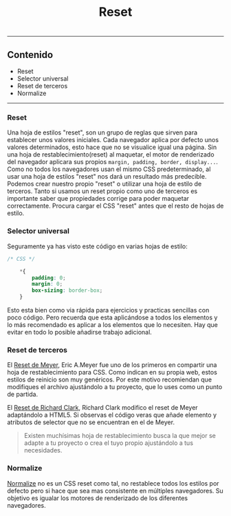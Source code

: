 <h1 align="center">Reset<h1>
<hr>

## Contenido

- Reset
- Selector universal
- Reset de terceros
- Normalize

<hr>

### Reset

Una hoja de estilos "reset", son un grupo de reglas que sirven para establecer unos valores iniciales. Cada navegador aplica por defecto unos valores determinados, esto hace que no se visualice igual una página. Sin una hoja de restablecimiento(reset) al maquetar, el motor de renderizado del navegador aplicara sus propios `margin, padding, border, display...`. Como no todos los navegadores usan el mismo CSS predeterminado, al usar una hoja de estilos "reset" nos dará un resultado más predecible. Podemos crear nuestro propio "reset" o utilizar una hoja de estilo de terceros. Tanto si usamos un reset propio como uno de terceros es importante saber que propiedades corrige para poder maquetar correctamente. Procura cargar el CSS "reset" antes que el resto de hojas de estilo.

### Selector universal

Seguramente ya has visto este código en varias hojas de estilo:

```CSS
/* CSS */

    *{
        padding: 0;
        margin: 0;
        box-sizing: border-box;
    }
```

Esto esta bien como via rápida para ejercicios y practicas sencillas con poco código. Pero recuerda que esta aplicándose a todos los elementos y lo más recomendado es aplicar a los elementos que lo necesiten. Hay que evitar en todo lo posible añadirse trabajo adicional.

### Reset de terceros

El [Reset de Meyer](https://meyerweb.com/eric/tools/css/reset/), Eric A.Meyer fue uno de los primeros en compartir una hoja de restablecimiento para CSS. Como indican en su propia web, estos estilos de reinicio son muy genéricos. Por este motivo recomiendan que modifiques el archivo ajustándolo a tu proyecto, que lo uses como un punto de partida.

El [Reset de Richard Clark](http://html5doctor.com/html-5-reset-stylesheet/), Richard Clark modifico el reset de Meyer adaptándolo a HTML5. Si observas el código veras que añade elemento y atributos de selector que no se encuentran en el de Meyer.

> Existen muchísimas hoja de restablecimiento busca la que mejor se adapte a tu proyecto o crea el tuyo propio ajustándolo a tus necesidades.

### Normalize

[Normalize](https://necolas.github.io/normalize.css/) no es un CSS reset como tal, no restablece todos los estilos por defecto pero si hace que sea mas consistente en múltiples navegadores. Su objetivo es igualar los motores de renderizado de los diferentes navegadores.

